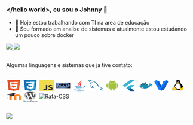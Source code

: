 ### </hello world>, eu sou o Johnny 👋


- 🔭 Hoje estou trabalhando com TI na area de educação 
- 🌱 Sou formado em analise de sistemas e atualmente estou estudando um pouco sobre docker

 <div>
  <a href="https://github.com/johnnyBueno">
  <img height="180em" src="https://github-readme-stats.vercel.app/api?username=johnnyBueno&show_icons=true&theme=tokyonight&include_all_commits=true&count_private=true"/>
  <img height="180em" src="https://github-readme-stats.vercel.app/api/top-langs/?username=johnnyBueno&layout=compact&langs_count=7&theme=tokyonight"/>
  </a>
</div>

##
 Algumas linguagens e sistemas que ja tive contato:
<div style="display: inline_block"><br>
  <img align="center" alt="Rafa-HTML" height="30" width="40" src="https://raw.githubusercontent.com/devicons/devicon/master/icons/html5/html5-original.svg" title='html5'>
  <img align="center" alt="Rafa-CSS" height="30" width="40" src="https://raw.githubusercontent.com/devicons/devicon/master/icons/css3/css3-original.svg" title='css3'>
  <img align="center" alt="Rafa-CSS" height="30" width="40" src="https://raw.githubusercontent.com/devicons/devicon/master/icons/javascript/javascript-original.svg" title='javascript'>
  <img align="center" alt="Rafa-CSS" height="30" width="40" src="https://raw.githubusercontent.com/devicons/devicon/master/icons/php/php-original.svg" title='php'> 
  <img align="center" alt="Rafa-CSS" height="30" width="40" src="https://raw.githubusercontent.com/devicons/devicon/master/icons/java/java-original.svg" title='java'> 
  <img align="center" alt="Rafa-CSS" height="30" width="40" src="https://raw.githubusercontent.com/devicons/devicon/master/icons/mysql/mysql-original.svg" title='sql'>
  <img align="center" alt="Rafa-CSS" height="30" width="40" src="https://raw.githubusercontent.com/devicons/devicon/master/icons/android/android-original.svg" title='android'>
  <img align="center" alt="Rafa-CSS" height="30" width="40" src="https://raw.githubusercontent.com/devicons/devicon/master/icons/flutter/flutter-original.svg" title='flutter'>
  <img align="center" alt="Rafa-CSS" height="30" width="40" src="https://raw.githubusercontent.com/devicons/devicon/master/icons/docker/docker-original.svg" title='docker'>
  <img align="center" alt="Rafa-CSS" height="30" width="40" src="https://raw.githubusercontent.com/devicons/devicon/master/icons/vagrant/vagrant-original.svg" title='vagrant'>
  <img align="center" alt="Rafa-CSS" height="30" width="40" src="https://raw.githubusercontent.com/devicons/devicon/master/icons/linux/linux-original.svg" title='linux'>
  <img align="center" alt="Rafa-CSS" height="30" width="40" src="https://raw.githubusercontent.com/devicons/devicon/master/icons/moodle/moodle-original.svg" title='moodle'>
  <img align="center" alt="Rafa-CSS" height="30" width="40" src="https://raw.githubusercontent.com/devicons/devicon/master/icons/wordpress/wordpress-original.svg" title='wordpress'>
  <img align="center" alt="Rafa-CSS"  width="30" src="https://cdn.icon-icons.com/icons2/2148/PNG/512/totvs_icon_131953.png" title='TOTVS RM'>


##
<a href="https://www.linkedin.com/in/johnny-almeida-bueno-751a2673/" target="_blank"><img src="https://img.shields.io/badge/-LinkedIn-%230077B5?style=for-the-badge&logo=linkedin&logoColor=white" target="_blank"></a> 

 </div>
